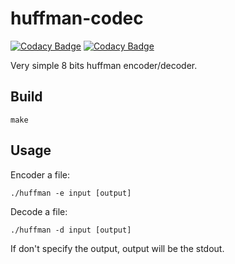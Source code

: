 # huffman-codec

[![Codacy Badge](https://api.codacy.com/project/badge/Grade/9f42ddaecda04f00983b03adfda220e5)](https://app.codacy.com/gh/Bestoa/huffman-codec?utm_source=github.com&utm_medium=referral&utm_content=Bestoa/huffman-codec&utm_campaign=Badge_Grade)
[![Codacy Badge](https://api.codacy.com/project/badge/Grade/5a9b713bcb0142e2aeae4de12aebafd6)](https://app.codacy.com/app/Bestoa/huffman-codec?utm_source=github.com&utm_medium=referral&utm_content=Bestoa/huffman-codec&utm_campaign=Badge_Grade_Dashboard)

Very simple 8 bits huffman encoder/decoder.

## Build
```make```

## Usage
Encoder a file:
```shell
./huffman -e input [output]
```

Decode a file:
```shell
./huffman -d input [output]
```

If don't specify the output, output will be the stdout.
